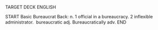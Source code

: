 TARGET DECK
ENGLISH

START
Basic
Bureaucrat
Back: n. 1 official in a bureaucracy. 2 inflexible administrator.  bureaucratic adj. Bureaucratically adv.
END

